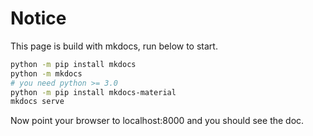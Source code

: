 # Notice

This page is build with mkdocs, run below to start.

``` bash
python -m pip install mkdocs
python -m mkdocs
# you need python >= 3.0
python -m pip install mkdocs-material
mkdocs serve
```

Now point your browser to localhost:8000 and you should see the doc.
